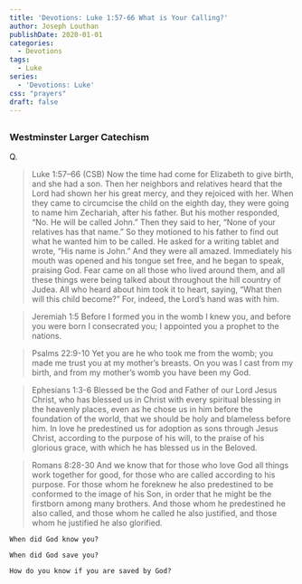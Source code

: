 ```yaml
---
title: 'Devotions: Luke 1:57-66 What is Your Calling?'
author: Joseph Louthan
publishDate: 2020-01-01
categories:
  - Devotions
tags:
  - Luke
series:
  - 'Devotions: Luke'
css: "prayers"
draft: false
---
```


## 

### Westminster Larger Catechism

Q.

>Luke 1:57–66 (CSB) Now the time had come for Elizabeth to give birth, and she had a son.  Then her neighbors and relatives heard that the Lord had shown her his great mercy, and they rejoiced with her.  When they came to circumcise the child on the eighth day, they were going to name him Zechariah, after his father.  But his mother responded, “No. He will be called John.”  Then they said to her, “None of your relatives has that name.”  So they motioned to his father to find out what he wanted him to be called.  He asked for a writing tablet and wrote, “His name is John.” And they were all amazed.  Immediately his mouth was opened and his tongue set free, and he began to speak, praising God.  Fear came on all those who lived around them, and all these things were being talked about throughout the hill country of Judea.  All who heard about him took it to heart, saying, “What then will this child become?” For, indeed, the Lord’s hand was with him.

>Jeremiah 1:5  Before I formed you in the womb I knew you, and before you were born I consecrated you; I appointed you a prophet to the nations.

>Psalms 22:9-10  Yet you are he who took me from the womb; you made me trust you at my mother’s breasts.  On you was I cast from my birth, and from my mother’s womb you have been my God.

>Ephesians 1:3-6 Blessed be the God and Father of our Lord Jesus Christ, who has blessed us in Christ with every spiritual blessing in the heavenly places,  even as he chose us in him before the foundation of the world, that we should be holy and blameless before him. In love  he predestined us for adoption as sons through Jesus Christ, according to the purpose of his will,  to the praise of his glorious grace, with which he has blessed us in the Beloved.

>Romans 8:28-30 And we know that for those who love God all things work together for good, for those who are called according to his purpose.  For those whom he foreknew he also predestined to be conformed to the image of his Son, in order that he might be the firstborn among many brothers.  And those whom he predestined he also called, and those whom he called he also justified, and those whom he justified he also glorified.

```text
When did God know you?

When did God save you?

How do you know if you are saved by God?
```